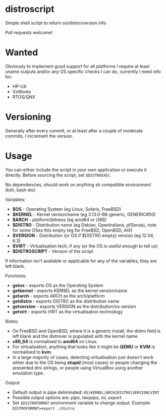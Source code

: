 distroscript
============

Simple shell script to return os/distro/version info

Pull requests welcome!

Wanted
======

Obviously to implement good support for all platforms I require at least uname outputs and/or any OS specific checks I can do, currently I need info for:

* HP-UX
* VxWorks
* RTOS/QNX

Versioning
========

Generally after every commit, or at least after a couple of moderate commits, I increment the version.

Usage
=====

You can either include the script in your own application or execute it directly.
Before sourcing the script, set `$DISTROEXEC`.

No dependencies, should work on anything sh compatible environment (ksh, bash etc)

Variables:
 * **$OS**           - Operating System (eg Linux, Solaris, FreeBSD)
 * **$KERNEL**       - Kernel version/name (eg 3.13.0-68-generic, GENERIC#50)
 * **$ARCH**         - platform/bitness (eg amd64 or i386)
 * **$DISTRO**       - Distribution name (eg Debian, OpenIndiana, pfSense), note for some OSes this empty (eg for FreeBSD, OpenBSD, AIX)
 * **$VERSION**      - Distribution (or OS if $DISTRO empty) version (eg 12.04, 6.3)
 * **$VIRT**         - Virtualisation tech, if any (or the OS is useful enough to tell us)
 * **$DISTROSCRIPT** - Version of the script

If information isn't available or applicable for any of the variables, they are left blank.

Functions:
 * **getos**         - exports OS as the Operating System
 * **getkernel**     - exports KERNEL as the kernel version/name
 * **getarch**       - exports ARCH as the arch/platform
 * **getdistro**     - exports DISTRO as the distribution name
 * **getversion**    - exports VERSION as the distribution/os version
 * **getvirt**       - exports VIRT as the virtualisation technology

Notes:
 * On FreeBSD and OpenBSD, where it is a generic install, the distro field is left blank and the distrover is populated with the kernel name.
 * **x86_64** is normalised to **amd64** on Linux.
 * For virtualisation, anything that looks like it might be **QEMU** or **KVM** is normalised to **kvm**.
 * In a large majority of cases, detecting virtualisation just doesn't work either due to the OS being **stupid** (most cases) or people changing the presented dmi strings, or people using VirtualBox using another emulation type.

Output:
 * Default output is pipe deliminated: `OS|KERNEL|ARCH|DISTRO|VERSION|VIRT`
 * Possible output options are: *pipe*, *twopipe*, *ini*, *export*
 * Set `$DISTROFORMAT` environment variable to change output. Example: `DISTROFORMAT=export ./distro`
